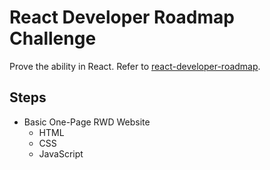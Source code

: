 # React Developer Roadmap Challenge
Prove the ability in React.
Refer to [react-developer-roadmap](https://github.com/adam-golab/react-developer-roadmap).

## Steps

- Basic One-Page RWD Website
    - HTML
    - CSS
    - JavaScript